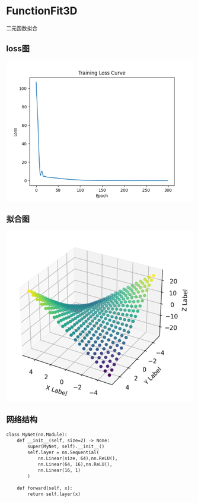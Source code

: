 # FunctionFit3D
二元函数拟合

## loss图
![avatar](/param/loss_curve.png)

## 拟合图
![avatar](/param/fit_curve.png)

## 网络结构
```
class MyNet(nn.Module):
    def __init__(self, size=2) -> None:
        super(MyNet, self).__init__()
        self.layer = nn.Sequential(
            nn.Linear(size, 64),nn.ReLU(),
            nn.Linear(64, 16),nn.ReLU(),
            nn.Linear(16, 1)
        )
    
    def forward(self, x):
        return self.layer(x)
```
